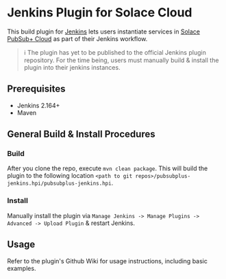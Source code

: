 # Jenkins Plugin for Solace Cloud
This build plugin for [Jenkins](https://jenkins.io) lets users instantiate services in [Solace PubSub+ Cloud](https://solace.com/products/event-broker/cloud/) as part of their Jenkins workflow.

 

>  	:information_source:
    The plugin has yet to be published to the official Jenkins plugin repository. For the time being, users must manually build & install the plugin into their jenkins   instances.


## Prerequisites
* Jenkins 2.164+
* Maven

## General Build & Install Procedures
### Build
After you clone the repo, execute `mvn clean package`. This will build the plugin to the following location `<path to git repos>/pubsubplus-jenkins.hpi/pubsubplus-jenkins.hpi`.

### Install
Manually install the plugin via `Manage Jenkins -> Manage Plugins -> Advanced -> Upload Plugin` & restart Jenkins.

## Usage
Refer to the plugin's Github Wiki for usage instructions, including basic examples. 


  